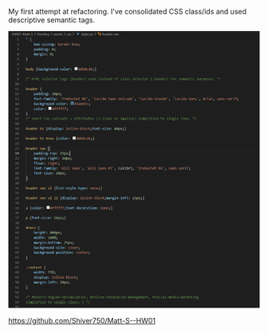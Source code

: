 My first attempt at refactoring. I've consolidated CSS class/ids and used descriptive semantic tags.

![Screenshot](./Capture.png "Cleaned up CSS")

https://github.com/Shiver750/Matt-S--HW01
